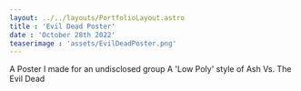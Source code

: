 ```yaml
---
layout: ../../layouts/PortfolioLayout.astro
title : 'Evil Dead Poster'
date : 'October 28th 2022'
teaserimage : 'assets/EvilDeadPoster.png'
---
```


A Poster I made for an undisclosed group
A 'Low Poly' style of Ash Vs. The Evil Dead